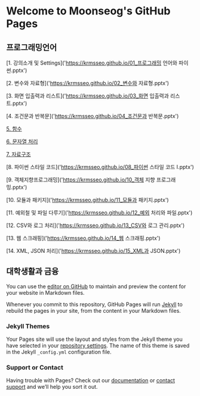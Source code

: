 # Welcome to Moonseog's GitHub Pages




## 프로그래밍언어

[1. 강의소개 및 Settings]('https://krmsseo.github.io/01_프로그래밍 언어와 파이썬.pptx')

[2. 변수와 자료형]('https://krmsseo.github.io/02_변수와 자료형.pptx')

[3. 화면 입출력과 리스트]('https://krmsseo.github.io/03_화면 입출력과 리스트.pptx')

[4. 조건문과 반복문]('https://krmsseo.github.io/04_조건문과 반복문.pptx')

[5. 함수]('https://krmsseo.github.io/05_함수.pptx')

[6. 문자열 처리]('https://krmsseo.github.io/06_문자열.pptx')

[7. 자료구조]('https://krmsseo.github.io/07_자료구조.pptx')

[8. 파이썬 스타일 코드]('https://krmsseo.github.io/08_파이썬 스타일 코드 I.pptx')

[9. 객체지향프로그래밍]('https://krmsseo.github.io/10_객체 지향 프로그래밍.pptx')

[10. 모듈과 패키지]('https://krmsseo.github.io/11_모듈과 패키지.pptx')

[11. 예외철 및 파일 다루기]('https://krmsseo.github.io/12_예외 처리와 파일.pptx')

[12. CSV와 로그 처리]('https://krmsseo.github.io/13_CSV와 로그 관리.pptx')

[13. 웹 스크래핑]('https://krmsseo.github.io/14_웹 스크래핑.pptx')

[14. XML, JSON 처리]('https://krmsseo.github.io/15_XML과 JSON.pptx')



## 대학생활과 금융





You can use the [editor on GitHub](https://github.com/krmsseo/krmsseo.github.io/edit/main/index.md) to maintain and preview the content for your website in Markdown files.

Whenever you commit to this repository, GitHub Pages will run [Jekyll](https://jekyllrb.com/) to rebuild the pages in your site, from the content in your Markdown files.


### Jekyll Themes

Your Pages site will use the layout and styles from the Jekyll theme you have selected in your [repository settings](https://github.com/krmsseo/krmsseo.github.io/settings). The name of this theme is saved in the Jekyll `_config.yml` configuration file.

### Support or Contact

Having trouble with Pages? Check out our [documentation](https://docs.github.com/categories/github-pages-basics/) or [contact support](https://support.github.com/contact) and we’ll help you sort it out.
